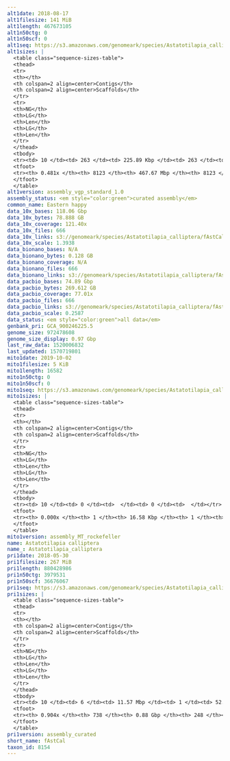 ```yaml
---
alt1date: 2018-08-17
alt1filesize: 141 MiB
alt1length: 467673105
alt1n50ctg: 0
alt1n50scf: 0
alt1seq: https://s3.amazonaws.com/genomeark/species/Astatotilapia_calliptera/fAstCal1/assembly_vgp_standard_1.0/fAstCal1.alt.asm.20180817.fasta.gz
alt1sizes: |
  <table class="sequence-sizes-table">
  <thead>
  <tr>
  <th></th>
  <th colspan=2 align=center>Contigs</th>
  <th colspan=2 align=center>Scaffolds</th>
  </tr>
  <tr>
  <th>NG</th>
  <th>LG</th>
  <th>Len</th>
  <th>LG</th>
  <th>Len</th>
  </tr>
  </thead>
  <tbody>
  <tr><td> 10 </td><td> 263 </td><td> 225.89 Kbp </td><td> 263 </td><td> 225.89 Kbp </td></tr>  <tr><td> 20 </td><td> 896 </td><td> 110.49 Kbp </td><td> 896 </td><td> 110.49 Kbp </td></tr>  <tr><td> 30 </td><td> 2146 </td><td> 57.56 Kbp </td><td> 2146 </td><td> 57.56 Kbp </td></tr>  <tr><td> 40 </td><td> 4480 </td><td> 31.24 Kbp </td><td> 4480 </td><td> 31.24 Kbp </td></tr>  <tr style="background-color:#cccccc;"><td> 50 </td><td> 0 </td><td>  </td><td> 0 </td><td>  </td></tr>  <tr><td> 60 </td><td> 0 </td><td>  </td><td> 0 </td><td>  </td></tr>  <tr><td> 70 </td><td> 0 </td><td>  </td><td> 0 </td><td>  </td></tr>  <tr><td> 80 </td><td> 0 </td><td>  </td><td> 0 </td><td>  </td></tr>  <tr><td> 90 </td><td> 0 </td><td>  </td><td> 0 </td><td>  </td></tr>  <tr><td> 100 </td><td> 0 </td><td>  </td><td> 0 </td><td>  </td></tr>  </tbody>
  <tfoot>
  <tr><th> 0.481x </th><th> 8123 </th><th> 467.67 Mbp </th><th> 8123 </th><th> 467.67 Mbp </th></tr>
  </tfoot>
  </table>
alt1version: assembly_vgp_standard_1.0
assembly_status: <em style="color:green">curated assembly</em>
common_name: Eastern happy
data_10x_bases: 118.06 Gbp
data_10x_bytes: 78.888 GB
data_10x_coverage: 121.40x
data_10x_files: 666
data_10x_links: s3://genomeark/species/Astatotilapia_calliptera/fAstCal1/genomic_data/10x/<br>
data_10x_scale: 1.3938
data_bionano_bases: N/A
data_bionano_bytes: 0.128 GB
data_bionano_coverage: N/A
data_bionano_files: 666
data_bionano_links: s3://genomeark/species/Astatotilapia_calliptera/fAstCal1/genomic_data/bionano/<br>
data_pacbio_bases: 74.89 Gbp
data_pacbio_bytes: 269.612 GB
data_pacbio_coverage: 77.01x
data_pacbio_files: 666
data_pacbio_links: s3://genomeark/species/Astatotilapia_calliptera/fAstCal1/genomic_data/pacbio/<br>
data_pacbio_scale: 0.2587
data_status: <em style="color:green">all data</em>
genbank_pri: GCA_900246225.5
genome_size: 972478608
genome_size_display: 0.97 Gbp
last_raw_data: 1520006832
last_updated: 1570719801
mito1date: 2019-10-02
mito1filesize: 5 KiB
mito1length: 16582
mito1n50ctg: 0
mito1n50scf: 0
mito1seq: https://s3.amazonaws.com/genomeark/species/Astatotilapia_calliptera/fAstCal1/assembly_MT_rockefeller/fAstCal1.MT.20191002.fasta.gz
mito1sizes: |
  <table class="sequence-sizes-table">
  <thead>
  <tr>
  <th></th>
  <th colspan=2 align=center>Contigs</th>
  <th colspan=2 align=center>Scaffolds</th>
  </tr>
  <tr>
  <th>NG</th>
  <th>LG</th>
  <th>Len</th>
  <th>LG</th>
  <th>Len</th>
  </tr>
  </thead>
  <tbody>
  <tr><td> 10 </td><td> 0 </td><td>  </td><td> 0 </td><td>  </td></tr>  <tr><td> 20 </td><td> 0 </td><td>  </td><td> 0 </td><td>  </td></tr>  <tr><td> 30 </td><td> 0 </td><td>  </td><td> 0 </td><td>  </td></tr>  <tr><td> 40 </td><td> 0 </td><td>  </td><td> 0 </td><td>  </td></tr>  <tr style="background-color:#cccccc;"><td> 50 </td><td> 0 </td><td style="background-color:#ff8888;">  </td><td> 0 </td><td style="background-color:#ff8888;">  </td></tr>  <tr><td> 60 </td><td> 0 </td><td>  </td><td> 0 </td><td>  </td></tr>  <tr><td> 70 </td><td> 0 </td><td>  </td><td> 0 </td><td>  </td></tr>  <tr><td> 80 </td><td> 0 </td><td>  </td><td> 0 </td><td>  </td></tr>  <tr><td> 90 </td><td> 0 </td><td>  </td><td> 0 </td><td>  </td></tr>  <tr><td> 100 </td><td> 0 </td><td>  </td><td> 0 </td><td>  </td></tr>  </tbody>
  <tfoot>
  <tr><th> 0.000x </th><th> 1 </th><th> 16.58 Kbp </th><th> 1 </th><th> 16.58 Kbp </th></tr>
  </tfoot>
  </table>
mito1version: assembly_MT_rockefeller
name: Astatotilapia calliptera
name_: Astatotilapia_calliptera
pri1date: 2018-05-30
pri1filesize: 267 MiB
pri1length: 880428986
pri1n50ctg: 3979531
pri1n50scf: 36676067
pri1seq: https://s3.amazonaws.com/genomeark/species/Astatotilapia_calliptera/fAstCal1/assembly_curated/fAstCal1.pri.cur.20180530.fasta.gz
pri1sizes: |
  <table class="sequence-sizes-table">
  <thead>
  <tr>
  <th></th>
  <th colspan=2 align=center>Contigs</th>
  <th colspan=2 align=center>Scaffolds</th>
  </tr>
  <tr>
  <th>NG</th>
  <th>LG</th>
  <th>Len</th>
  <th>LG</th>
  <th>Len</th>
  </tr>
  </thead>
  <tbody>
  <tr><td> 10 </td><td> 6 </td><td> 11.57 Mbp </td><td> 1 </td><td> 52.51 Mbp </td></tr>  <tr><td> 20 </td><td> 15 </td><td> 9.12 Mbp </td><td> 3 </td><td> 41.43 Mbp </td></tr>  <tr><td> 30 </td><td> 28 </td><td> 6.68 Mbp </td><td> 6 </td><td> 39.99 Mbp </td></tr>  <tr><td> 40 </td><td> 46 </td><td> 5.08 Mbp </td><td> 8 </td><td> 38.68 Mbp </td></tr>  <tr style="background-color:#cccccc;"><td> 50 </td><td> 68 </td><td style="background-color:#88ff88;"> 3.98 Mbp </td><td> 11 </td><td style="background-color:#88ff88;"> 36.68 Mbp </td></tr>  <tr><td> 60 </td><td> 99 </td><td> 2.48 Mbp </td><td> 13 </td><td> 35.85 Mbp </td></tr>  <tr><td> 70 </td><td> 145 </td><td> 1.69 Mbp </td><td> 16 </td><td> 34.07 Mbp </td></tr>  <tr><td> 80 </td><td> 219 </td><td> 0.88 Mbp </td><td> 19 </td><td> 31.47 Mbp </td></tr>  <tr><td> 90 </td><td> 625 </td><td> 49.41 Kbp </td><td> 122 </td><td> 64.48 Kbp </td></tr>  <tr><td> 100 </td><td> 0 </td><td>  </td><td> 0 </td><td>  </td></tr>  </tbody>
  <tfoot>
  <tr><th> 0.904x </th><th> 738 </th><th> 0.88 Gbp </th><th> 248 </th><th> 0.88 Gbp </th></tr>
  </tfoot>
  </table>
pri1version: assembly_curated
short_name: fAstCal
taxon_id: 8154
---
```

